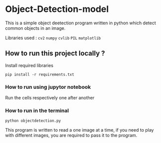 # Object-Detection-model
This is a simple object deetection program written in python which detect common objects in an image.

Libraries used : `cv2` `numpy` `cvlib` `PIL` `matplotlib`

## How to run this project locally ?

Install required libraries

```
pip install -r requirements.txt
```

### How to run using jupytor notebook
Run the cells respectively one after another

### How to run in the terminal
```
python objectdetection.py
```

This program is written to read a one image at a time, if you need to play with different images, you are required to pass it to the program.

